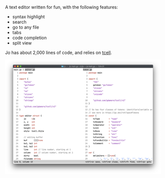 A text editor written for fun, with the following features:
- syntax highlight
- search
- go to any file
- tabs
- code completion
- split view

Jo has about 2,000 lines of code, and relies on [tcell](https://github.com/gdamore/tcell). 

![screenshot](screenshot.png)
